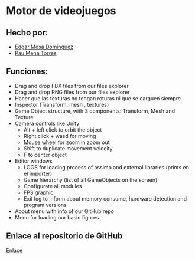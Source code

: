 # Motor de videojuegos 
## Hecho por:
- [Edgar Mesa Domínguez](github.com/edgarmd1)
- [Pau Mena Torres](github.com/PauMenaTorres)

## Funciones:
-  Drag and drop FBX files from our files explorer
-  Drag and drop PNG files from our files explorer
-  Hacer que las texturas no tengan roturas ni que se carguen siempre 
-  Inspector (Transform, mesh , textures)
-  Game Object structure, with 3 components: Transform, Mesh and Texture
-  Camera controls like Unity
    -  Alt + left click to orbit the object
    -  Right click + wasd for moving
    -  Mouse wheel for zoom in zoom out
    -  Shift to duplicate movement velocity
    -  F to center object
-  Editor windows
    -  LOGS for loading process of assimp and external libraries (prints en el importer)
    -  Game hierarchy (list of all GameObjects on the screen)
    -  Configurate all modules
    -  FPS graphic
    -  Exit log to inform about memory consume, hardware detection and program versions
-  About menu with info of our GitHub repo
-  Menu for loading our basic figures.

## Enlace al repositorio de GitHub
[Enlace](https://github.com/ClaseAltaGames/MotorVideojuegos)

